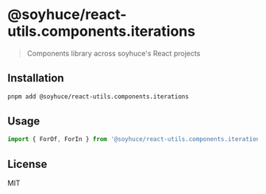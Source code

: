 # @soyhuce/react-utils.components.iterations

> Components library across soyhuce's React projects

## Installation

```bash
pnpm add @soyhuce/react-utils.components.iterations
```

## Usage

```js
import { ForOf, ForIn } from '@soyhuce/react-utils.components.iterations'
```

## License
MIT
